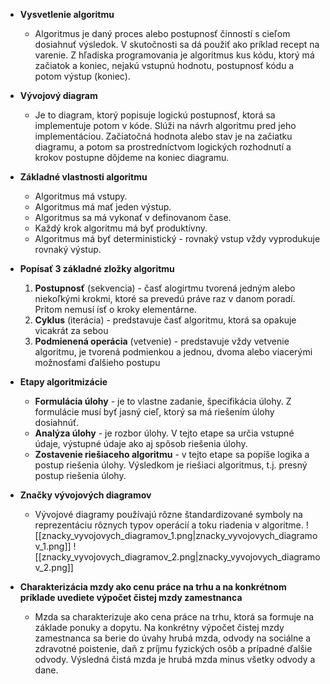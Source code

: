 
- **Vysvetlenie algoritmu**
  - Algoritmus je daný proces alebo postupnosť činností s cieľom dosiahnuť výsledok. V skutočnosti sa dá použiť ako príklad recept na varenie. Z hľadiska programovania je algoritmus kus kódu, ktorý má začiatok a koniec, nejakú vstupnú hodnotu, postupnosť kódu a potom výstup (koniec).

- **Vývojový diagram**
  - Je to diagram, ktorý popisuje logickú postupnosť, ktorá sa implementuje potom v kóde. Slúži na návrh algoritmu pred jeho implementáciou. Začiatočná hodnota alebo stav je na začiatku diagramu, a potom sa prostredníctvom logických rozhodnutí a krokov postupne dôjdeme na  koniec diagramu.

- **Základné vlastnosti algoritmu**
  - Algoritmus má vstupy.
  - Algoritmus má mať jeden výstup.
  - Algoritmus sa má vykonať v definovanom čase.
  - Každý krok algoritmu má byť produktívny.
  - Algoritmus má byť deterministický - rovnaký vstup vždy vyprodukuje rovnaký výstup.

- **Popísať 3 základné zložky algoritmu**
  1. **Postupnosť** (sekvencia) - časť alogirtmu tvorená jedným alebo niekoľkými krokmi, ktoré sa prevedú práve raz v danom poradí. Pritom nemusí ísť o kroky elementárne. 
  2. **Cyklus** (iterácia) - predstavuje časť algoritmu, ktorá sa opakuje vicakrát za sebou
  3. **Podmienená operácia** (vetvenie) - predstavuje vždy vetvenie algoritmu, je tvorená podmienkou a jednou, dvoma alebo viacerými možnosťami ďalšieho postupu

- **Etapy algoritmizácie**
  - **Formulácia úlohy** - je to vlastne zadanie, špecifikácia úlohy. Z formulácie musí byť jasný cieľ, ktorý sa má riešením úlohy dosiahnúť.
  - **Analýza úlohy** - je rozbor úlohy. V tejto etape sa určia vstupné údaje, výstupné údaje ako aj spôsob riešenia úlohy.
  - **Zostavenie riešiaceho algoritmu** - v tejto etape sa popíše logika a postup riešenia úlohy. Výsledkom je riešiaci algoritmus, t.j. presný postup riešenia úlohy.

- **Značky vývojových diagramov**
  - Vývojové diagramy používajú rôzne štandardizované symboly na reprezentáciu rôznych typov operácií a toku riadenia v algoritme.
  ![[znacky_vyvojovych_diagramov_1.png|znacky_vyvojovych_diagramov_1.png]]
![[znacky_vyvojovych_diagramov_2.png|znacky_vyvojovych_diagramov_2.png]]
- **Charakterizácia mzdy ako cenu práce na trhu a na konkrétnom príklade uvediete výpočet čistej mzdy zamestnanca**
  - Mzda sa charakterizuje ako cena práce na trhu, ktorá sa formuje na základe ponuky a dopytu. Na konkrétny výpočet čistej mzdy zamestnanca sa berie do úvahy hrubá mzda, odvody na sociálne a zdravotné poistenie, daň z príjmu fyzických osôb a prípadné ďalšie odvody. Výsledná čistá mzda je hrubá mzda minus všetky odvody a dane.
